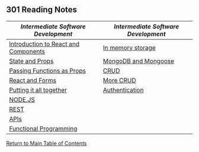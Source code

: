 <h2 style=“display:block;
           margin-left: auto;
           margin-right:auto;
           text-align: center;“>
  301 Reading Notes</h2> 
  
   _Intermediate Software Development_ |   _Intermediate Software Development_
------------ | -------------
[Introduction to React and Components](https://github.com/TraceDugar/reading-notes/blob/main/301/notes/class1.md) | [In memory storage](https://github.com/TraceDugar/reading-notes/blob/main/301/notes/class10.md)
[State and Props](https://github.com/TraceDugar/reading-notes/blob/main/301/notes/Class2.md) | [MongoDB and Mongoose](https://github.com/TraceDugar/reading-notes/blob/main/301/notes/class11.md) 
[Passing Functions as Props](https://github.com/TraceDugar/reading-notes/blob/main/301/notes/class3.md) | [CRUD](https://github.com/TraceDugar/reading-notes/blob/main/301/notes/class12.md)
[React and Forms](https://github.com/TraceDugar/reading-notes/blob/main/301/notes/class4.md) | [More CRUD](https://github.com/TraceDugar/reading-notes/blob/main/301/notes/class13.md)
[Putting it all together](https://github.com/TraceDugar/reading-notes/blob/main/301/notes/Class5.md) | [Authentication](https://github.com/TraceDugar/reading-notes/blob/main/301/notes/Class14.md)
[NODE.JS](https://github.com/TraceDugar/reading-notes/blob/main/301/notes/class6.md) | []()
[REST](https://github.com/TraceDugar/reading-notes/blob/main/301/notes/class7.md) | []()
[APIs](https://github.com/TraceDugar/reading-notes/blob/main/301/notes/class8.md) | []()
[Functional Programming](https://github.com/TraceDugar/reading-notes/blob/main/301/notes/Class9.md) | []()



[Return to Main Table of Contents](https://github.com/TraceDugar/reading-notes)
